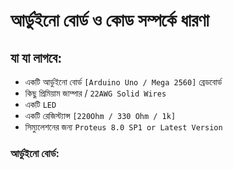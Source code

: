 # আর্ডুইনো বোর্ড ও কোড সম্পর্কে ধারণা

## যা যা লাগবে:

*    একটি আর্ডুইনো বোর্ড `[Arduino Uno / Mega 2560]`
    ব্রেডবোর্ড
*    কিছু প্রিমিয়াম জাম্পার / `22AWG Solid Wires`
*    একটি `LED`
*    একটি রেজিস্ট্যান্স `[220Ohm / 330 Ohm / 1k]`
*    সিম্যুলেশনের জন্য `Proteus 8.0 SP1 or Latest Version`

### আর্ডুইনো বোর্ড:
